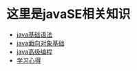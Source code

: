 # 这里是javaSE相关知识

* [java基础语法](java/javaSE/javapart1.md)
* [java面向对象基础](java/javaSE/javapart2-OOP.md)
* [java高级编程](java/javaSE/javapart1.md)
* [学习心得](java/javaSE/myjavaSE.md)